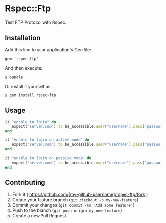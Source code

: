 # Rspec::Ftp

Test FTP Protocol with Rspec.

## Installation

Add this line to your application's Gemfile:

    gem 'rspec-ftp'

And then execute:

    $ bundle

Or install it yourself as:

    $ gem install rspec-ftp

## Usage

~~~ruby
it "enable to login" do
   expect("server.com").to be_accessible.user("username").pass("password")
end

it "enable to login on active mode" do
   expect("server.com").to be_accessible.user("username").pass("password").active
end

it "enable to login on passive mode" do
   expect("server.com").to be_accessible.user("username").pass("password").passive
end


~~~

## Contributing

1. Fork it ( https://github.com/[my-github-username]/rspec-ftp/fork )
2. Create your feature branch (`git checkout -b my-new-feature`)
3. Commit your changes (`git commit -am 'Add some feature'`)
4. Push to the branch (`git push origin my-new-feature`)
5. Create a new Pull Request
